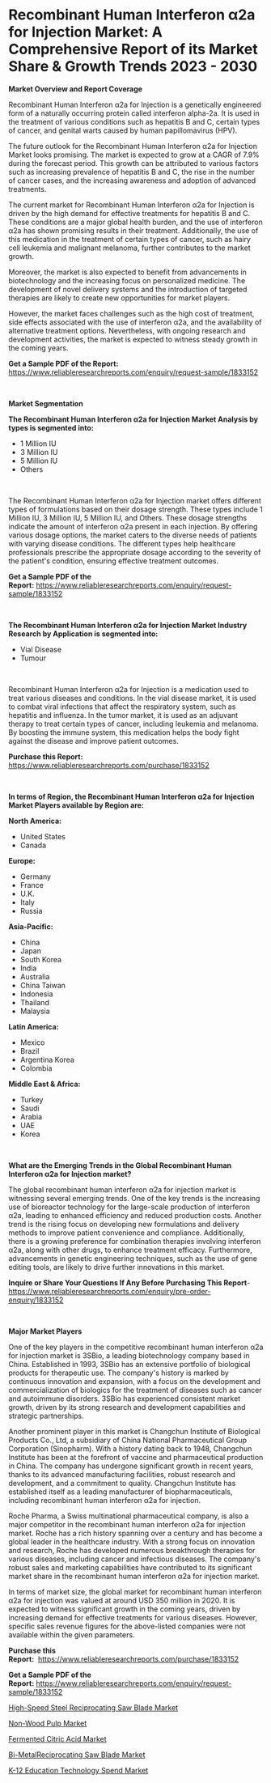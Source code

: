 <p><h1>Recombinant Human Interferon α2a for Injection Market: A Comprehensive Report of its Market Share & Growth Trends 2023 - 2030</h1></p><p><strong>Market Overview and Report Coverage</strong></p>
<p><p>Recombinant Human Interferon α2a for Injection is a genetically engineered form of a naturally occurring protein called interferon alpha-2a. It is used in the treatment of various conditions such as hepatitis B and C, certain types of cancer, and genital warts caused by human papillomavirus (HPV).</p><p>The future outlook for the Recombinant Human Interferon α2a for Injection Market looks promising. The market is expected to grow at a CAGR of 7.9% during the forecast period. This growth can be attributed to various factors such as increasing prevalence of hepatitis B and C, the rise in the number of cancer cases, and the increasing awareness and adoption of advanced treatments.</p><p>The current market for Recombinant Human Interferon α2a for Injection is driven by the high demand for effective treatments for hepatitis B and C. These conditions are a major global health burden, and the use of interferon α2a has shown promising results in their treatment. Additionally, the use of this medication in the treatment of certain types of cancer, such as hairy cell leukemia and malignant melanoma, further contributes to the market growth.</p><p>Moreover, the market is also expected to benefit from advancements in biotechnology and the increasing focus on personalized medicine. The development of novel delivery systems and the introduction of targeted therapies are likely to create new opportunities for market players.</p><p>However, the market faces challenges such as the high cost of treatment, side effects associated with the use of interferon α2a, and the availability of alternative treatment options. Nevertheless, with ongoing research and development activities, the market is expected to witness steady growth in the coming years.</p></p>
<p><strong>Get a Sample PDF of the Report:</strong> <a href="https://www.reliableresearchreports.com/enquiry/request-sample/1833152">https://www.reliableresearchreports.com/enquiry/request-sample/1833152</a></p>
<p>&nbsp;</p>
<p><strong>Market Segmentation</strong></p>
<p><strong>The Recombinant Human Interferon α2a for Injection Market Analysis by types is segmented into:</strong></p>
<p><ul><li>1 Million IU</li><li>3 Million IU</li><li>5 Million IU</li><li>Others</li></ul></p>
<p>&nbsp;</p>
<p><p>The Recombinant Human Interferon α2a for Injection market offers different types of formulations based on their dosage strength. These types include 1 Million IU, 3 Million IU, 5 Million IU, and Others. These dosage strengths indicate the amount of interferon α2a present in each injection. By offering various dosage options, the market caters to the diverse needs of patients with varying disease conditions. The different types help healthcare professionals prescribe the appropriate dosage according to the severity of the patient's condition, ensuring effective treatment outcomes.</p></p>
<p><strong>Get a Sample PDF of the Report:</strong>&nbsp;<a href="https://www.reliableresearchreports.com/enquiry/request-sample/1833152">https://www.reliableresearchreports.com/enquiry/request-sample/1833152</a></p>
<p>&nbsp;</p>
<p><strong>The Recombinant Human Interferon α2a for Injection Market Industry Research by Application is segmented into:</strong></p>
<p><ul><li>Vial Disease</li><li>Tumour</li></ul></p>
<p>&nbsp;</p>
<p><p>Recombinant Human Interferon α2a for Injection is a medication used to treat various diseases and conditions. In the vial disease market, it is used to combat viral infections that affect the respiratory system, such as hepatitis and influenza. In the tumor market, it is used as an adjuvant therapy to treat certain types of cancer, including leukemia and melanoma. By boosting the immune system, this medication helps the body fight against the disease and improve patient outcomes.</p></p>
<p><strong>Purchase this Report:</strong>&nbsp; <a href="https://www.reliableresearchreports.com/purchase/1833152">https://www.reliableresearchreports.com/purchase/1833152</a></p>
<p>&nbsp;</p>
<p><strong>In terms of Region, the Recombinant Human Interferon α2a for Injection Market Players available by Region are:</strong></p>
<p>
    <p> <strong> North America: </strong>
        <ul>
            <li>United States</li>
            <li>Canada</li>
        </ul>
        </p> 
    <p> <strong> Europe: </strong>
        <ul>
            <li>Germany</li>
            <li>France</li>
            <li>U.K.</li>
            <li>Italy</li>
            <li>Russia</li>
        </ul>
        </p> 
    <p> <strong> Asia-Pacific: </strong>
        <ul>
            <li>China</li>
            <li>Japan</li>
            <li>South Korea</li>
            <li>India</li>
            <li>Australia</li>
            <li>China Taiwan</li>
            <li>Indonesia</li>
            <li>Thailand</li>
            <li>Malaysia</li>
        </ul>
        </p> 
    <p> <strong> Latin America: </strong>
        <ul>
            <li>Mexico</li>
            <li>Brazil</li>
            <li>Argentina Korea</li>
            <li>Colombia</li>
        </ul>
        </p> 
    <p> <strong> Middle East & Africa: </strong>
        <ul>
            <li>Turkey</li>
            <li>Saudi</li>
            <li>Arabia</li>
            <li>UAE</li>
            <li>Korea</li>
        </ul>
    </p>
    </p>
<p>&nbsp;</p>
<p><strong>What are the Emerging Trends in the Global Recombinant Human Interferon α2a for Injection market?</strong></p>
<p><p>The global recombinant human interferon α2a for injection market is witnessing several emerging trends. One of the key trends is the increasing use of bioreactor technology for the large-scale production of interferon α2a, leading to enhanced efficiency and reduced production costs. Another trend is the rising focus on developing new formulations and delivery methods to improve patient convenience and compliance. Additionally, there is a growing preference for combination therapies involving interferon α2a, along with other drugs, to enhance treatment efficacy. Furthermore, advancements in genetic engineering techniques, such as the use of gene editing tools, are likely to drive further innovations in this market.</p></p>
<p><strong>Inquire or Share Your Questions If Any Before Purchasing This Report</strong>- <a href="https://www.reliableresearchreports.com/enquiry/pre-order-enquiry/1833152">https://www.reliableresearchreports.com/enquiry/pre-order-enquiry/1833152</a></p>
<p>&nbsp;</p>
<p><strong>Major Market Players</strong></p>
<p><p>One of the key players in the competitive recombinant human interferon α2a for injection market is 3SBio, a leading biotechnology company based in China. Established in 1993, 3SBio has an extensive portfolio of biological products for therapeutic use. The company's history is marked by continuous innovation and expansion, with a focus on the development and commercialization of biologics for the treatment of diseases such as cancer and autoimmune disorders. 3SBio has experienced consistent market growth, driven by its strong research and development capabilities and strategic partnerships.</p><p>Another prominent player in this market is Changchun Institute of Biological Products Co., Ltd, a subsidiary of China National Pharmaceutical Group Corporation (Sinopharm). With a history dating back to 1948, Changchun Institute has been at the forefront of vaccine and pharmaceutical production in China. The company has undergone significant growth in recent years, thanks to its advanced manufacturing facilities, robust research and development, and a commitment to quality. Changchun Institute has established itself as a leading manufacturer of biopharmaceuticals, including recombinant human interferon α2a for injection.</p><p>Roche Pharma, a Swiss multinational pharmaceutical company, is also a major competitor in the recombinant human interferon α2a for injection market. Roche has a rich history spanning over a century and has become a global leader in the healthcare industry. With a strong focus on innovation and research, Roche has developed numerous breakthrough therapies for various diseases, including cancer and infectious diseases. The company's robust sales and marketing capabilities have contributed to its significant market share in the recombinant human interferon α2a for injection market.</p><p>In terms of market size, the global market for recombinant human interferon α2a for injection was valued at around USD 350 million in 2020. It is expected to witness significant growth in the coming years, driven by increasing demand for effective treatments for various diseases. However, specific sales revenue figures for the above-listed companies were not available within the given parameters.</p></p>
<p><strong>Purchase this Report:</strong>&nbsp;&nbsp;<a href="https://www.reliableresearchreports.com/purchase/1833152">https://www.reliableresearchreports.com/purchase/1833152</a></p>
<p></p>
<p><strong>Get a Sample PDF of the Report:</strong>&nbsp;<a href="https://www.reliableresearchreports.com/enquiry/request-sample/1833152">https://www.reliableresearchreports.com/enquiry/request-sample/1833152</a></p>
<p><p><a href="https://github.com/dringals/Market-Research-Report-List-1/blob/main/high-speed-steel-reciprocating-saw-blade-market.md">High-Speed Steel Reciprocating Saw Blade Market</a></p><p><a href="https://medium.com/@palm.quick.roof/analyzing-non-wood-pulp-market-global-industry-perspective-and-forecast-2023-to-2030-17c6263dbc95">Non-Wood Pulp Market</a></p><p><a href="https://medium.com/@read.code.store/fermented-citric-acid-market-size-cagr-trends-2024-2030-5fa26e5d7b3b">Fermented Citric Acid Market</a></p><p><a href="https://github.com/tamvrosiya/Market-Research-Report-List-1/blob/main/bi-metalreciprocating-saw-blade-market.md">Bi-MetalReciprocating Saw Blade Market</a></p><p><a href="https://www.linkedin.com/pulse/k-12-education-technology-spend-market-share/">K-12 Education Technology Spend Market</a></p></p>